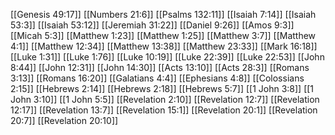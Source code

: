 [[Genesis 49:17]]
[[Numbers 21:6]]
[[Psalms 132:11]]
[[Isaiah 7:14]]
[[Isaiah 53:3]]
[[Isaiah 53:12]]
[[Jeremiah 31:22]]
[[Daniel 9:26]]
[[Amos 9:3]]
[[Micah 5:3]]
[[Matthew 1:23]]
[[Matthew 1:25]]
[[Matthew 3:7]]
[[Matthew 4:1]]
[[Matthew 12:34]]
[[Matthew 13:38]]
[[Matthew 23:33]]
[[Mark 16:18]]
[[Luke 1:31]]
[[Luke 1:76]]
[[Luke 10:19]]
[[Luke 22:39]]
[[Luke 22:53]]
[[John 8:44]]
[[John 12:31]]
[[John 14:30]]
[[Acts 13:10]]
[[Acts 28:3]]
[[Romans 3:13]]
[[Romans 16:20]]
[[Galatians 4:4]]
[[Ephesians 4:8]]
[[Colossians 2:15]]
[[Hebrews 2:14]]
[[Hebrews 2:18]]
[[Hebrews 5:7]]
[[1 John 3:8]]
[[1 John 3:10]]
[[1 John 5:5]]
[[Revelation 2:10]]
[[Revelation 12:7]]
[[Revelation 12:17]]
[[Revelation 13:7]]
[[Revelation 15:1]]
[[Revelation 20:1]]
[[Revelation 20:7]]
[[Revelation 20:10]]
